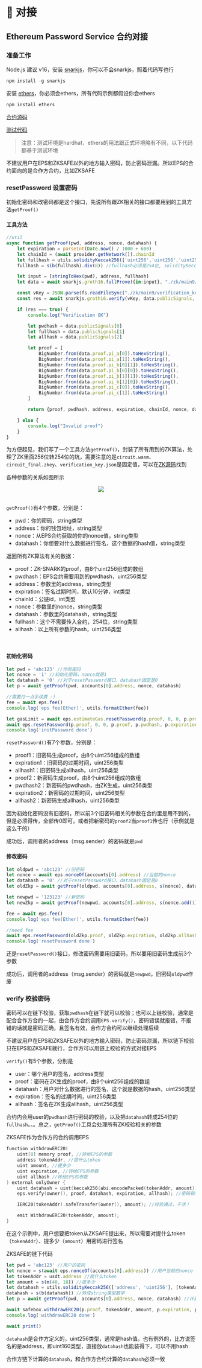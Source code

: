 # 🤖 对接
## Ethereum Password Service 合约对接

### 准备工作
Node.js 建议 v16，安装 [snarkjs](https://github.com/iden3/snarkjs)，你可以不会snarkjs，照着代码写也行
```javascript
npm install -g snarkjs
```
安装 [ethers](https://docs.ethers.io/v5/getting-started/)，你必须会ethers，所有代码示例都假设你会ethers
```javascript
npm install ethers
```
[合约源码](https://github.com/ZKSAFE/all-contracts/tree/main/contracts/eps)

[测试代码](https://github.com/ZKSAFE/all-contracts/blob/main/test/EPS-test.js)

>注意：测试环境是hardhat，ethers的用法跟正式环境略有不同，以下代码都基于测试环境

不建议用户在EPS和ZKSAFE以外的地方输入密码，防止密码泄漏。所以EPS的合约面向的是合作方合约，比如ZKSAFE
<br>

### resetPassword 设置密码
初始化密码和改密码都是这个接口，先说所有跟ZK相关的接口都要用到的工具方法`getProof()`

#### 工具方法
```javascript
//util
async function getProof(pwd, address, nonce, datahash) {
    let expiration = parseInt(Date.now() / 1000 + 600)
    let chainId = (await provider.getNetwork()).chainId
    let fullhash = utils.solidityKeccak256(['uint256','uint256','uint256','uint256'], [expiration, chainId, nonce, datahash])
    fullhash = s(b(fullhash).div(8)) //fullhash必须是254位, solidityKeccak256是256位，所以要转换

    let input = [stringToHex(pwd), address, fullhash]
    let data = await snarkjs.groth16.fullProve({in:input}, "./zk/main9/circuit_js/circuit.wasm", "./zk/main9/circuit_final.zkey")

    const vKey = JSON.parse(fs.readFileSync("./zk/main9/verification_key.json"))
    const res = await snarkjs.groth16.verify(vKey, data.publicSignals, data.proof)

    if (res === true) {
        console.log("Verification OK")

        let pwdhash = data.publicSignals[0]
        let fullhash = data.publicSignals[1]
        let allhash = data.publicSignals[2]

        let proof = [
            BigNumber.from(data.proof.pi_a[0]).toHexString(),
            BigNumber.from(data.proof.pi_a[1]).toHexString(),
            BigNumber.from(data.proof.pi_b[0][1]).toHexString(),
            BigNumber.from(data.proof.pi_b[0][0]).toHexString(),
            BigNumber.from(data.proof.pi_b[1][1]).toHexString(),
            BigNumber.from(data.proof.pi_b[1][0]).toHexString(),
            BigNumber.from(data.proof.pi_c[0]).toHexString(),
            BigNumber.from(data.proof.pi_c[1]).toHexString()
        ]

        return {proof, pwdhash, address, expiration, chainId, nonce, datahash, fullhash, allhash}

    } else {
        console.log("Invalid proof")
    }
}
```

为方便起见，我们写了一个工具方法`getProof()`，封装了所有用到的ZK算法，处理了ZK里面256位转254位的坑，需要注意的是`circuit.wasm`、`circuit_final.zkey`、`verification_key.json`是固定值，可以在[ZK源码](https://github.com/ZKSAFE/all-contracts/tree/main/zk)找到

各种参数的关系如图所示
<br>
<div align="center"><img src="../images/eps-1.png"></div>
<br>

`getProof()`有4个参数，分别是：

* pwd：你的密码，string类型
* address：你的钱包地址，string类型
* nonce：从EPS合约获取的你的nonce值，string类型
* datahash：你想要对什么数据进行签名，这个数据的hash值，string类型

返回所有ZK算法有关的数据：

* proof：ZK-SNARK的proof，由8个uint256组成的数组
* pwdhash：EPS合约需要用到的pwdhash，uint256类型
* address：参数里的address，string类型
* expiration：签名过期时间，默认10分钟，int类型
* chainId：公链id，int类型
* nonce：参数里的nonce，string类型
* datahash：参数里的datahash，string类型
* fullhash：这个不需要传入合约，254位，string类型
* allhash：以上所有参数的hash，uint256类型
<br>



#### 初始化密码

```javascript
let pwd = 'abc123' //你的密码
let nonce = '1' //初始化密码，nonce就是1
let datahash = '0' //对于resetPassword接口，datahash固定是0
let p = await getProof(pwd, accounts[0].address, nonce, datahash)

//需要付一点手续费 :)
fee = await eps.fee()
console.log('eps fee(Ether)', utils.formatEther(fee))

let gasLimit = await eps.estimateGas.resetPassword(p.proof, 0, 0, p.proof, p.pwdhash, p.expiration, p.allhash, {value: fee})
await eps.resetPassword(p.proof, 0, 0, p.proof, p.pwdhash, p.expiration, p.allhash, {value: fee, gasLimit})
console.log('initPassword done')
```

`resetPassword()`有7个参数，分别是：

* proof1：旧密码生成proof，由8个uint256组成的数组
* expiration1：旧密码的过期时间，uint256类型
* allhash1：旧密码生成allhash，uint256类型
* proof2：新密码生成proof，由8个uint256组成的数组
* pwdhash2：新密码的pwdhash，由ZK生成，uint256类型
* expiration2：新密码的过期时间，uint256类型
* allhash2：新密码生成allhash，uint256类型

因为初始化密码没有旧密码，所以前3个旧密码相关的参数在合约里是用不到的，但是必须得传，全部传0即可，或者把新密码的`proof2`当`proof1`传也行（示例就是这么干的）

成功后，调用者的address（msg.sender）的密码就是`pwd`
<br>

#### 修改密码

```javascript
let oldpwd = 'abc123' //旧密码
let nonce = await eps.nonceOf(accounts[0].address) //当前的nonce
let datahash = '0' //对于resetPassword接口，datahash固定是0
let oldZkp = await getProof(oldpwd, accounts[0].address, s(nonce), datahash) //旧密码的proof

let newpwd = '123123' //新密码
let newZkp = await getProof(newpwd, accounts[0].address, s(nonce.add(1)/**新密码的nonce+1*/), datahash) //新密码的proof

fee = await eps.fee()
console.log('eps fee(Ether)', utils.formatEther(fee))

//need fee
await eps.resetPassword(oldZkp.proof, oldZkp.expiration, oldZkp.allhash, newZkp.proof, newZkp.pwdhash, newZkp.expiration, newZkp.allhash, {value: fee})
console.log('resetPassword done')
```

还是`resetPassword()`接口，修改密码需要用旧密码，所以要用旧密码生成前3个参数

成功后，调用者的address（msg.sender）的密码就是`newpwd`，旧密码`oldpwd`作废
<br>

### verify 校验密码
密码可以在链下校验，获取`pwdhash`在链下就可以校验；也可以上链校验，通常是配合合作方合约一起，由合作方合约调用`EPS.verify()`，密码错误就报错，不报错的话就是密码正确，且签名有效，合作方合约可以继续处理后续

不建议用户在EPS和ZKSAFE以外的地方输入密码，防止密码泄漏，所以链下校验只在EPS和ZKSAFE就行，合作方可以用链上校验的方式对接EPS

`verify()`有5个参数，分别是

* user：哪个用户的签名，address类型
* proof：密码在ZK生成的proof，由8个uint256组成的数组
* datahash：用户对什么数据进行的签名，这个就是数据的hash，uint256类型
* expiration：签名的过期时间，uint256类型
* allhash：签名在ZK生成allhash，uint256类型

合约内会用user的`pwdhash`进行密码的校验，以及把`datahash`转成254位的`fullhash`。。。总之，`getProof()`工具会处理所有ZK校验相关的参数

ZKSAFE作为合作方的合约调用EPS
```C
function withdrawERC20(
    uint[8] memory proof, //转给EPS的参数
    address tokenAddr, //提什么token
    uint amount, //提多少
    uint expiration, //转给EPS的参数
    uint allhash //转给EPS的参数
) external onlyOwner {
    uint datahash = uint(keccak256(abi.encodePacked(tokenAddr, amount))); //计算datahash
    eps.verify(owner(), proof, datahash, expiration, allhash); //密码和签名的校验

    IERC20(tokenAddr).safeTransfer(owner(), amount); //校验通过，干活！

    emit WithdrawERC20(tokenAddr, amount);
}
```
在这个示例中，用户想要把token从ZKSAFE提出来，所以需要对提什么token（`tokenAddr`）、提多少（`amount`）用密码进行签名

ZKSAFE的链下代码
```javascript
let pwd = 'abc123' //用户的密码
let nonce = s(await eps.nonceOf(accounts[0].address)) //用户当前的nonce
let tokenAddr = usdt.address //提什么token
let amount = s(m(40, 18)) //提多少
let datahash = utils.solidityKeccak256(['address', 'uint256'], [tokenAddr, amount]) //计算datahash
datahash = s(b(datahash)) //转成string类型数字
let p = await getProof(pwd, accounts[0].address, nonce, datahash) //计算ZK Proof

await safebox.withdrawERC20(p.proof, tokenAddr, amount, p.expiration, p.allhash) //调用合约，提款
console.log('withdrawERC20 done')

await print()
```

`datahash`是合作方定义的，uint256类型，通常是hash值。也有例外的，比方说签名的是address，即uint160类型，直接放`datahash`也能装得下，可以不用hash

合作方链下计算的`datahash`，和合作方合约计算的`datahash`必须一致
